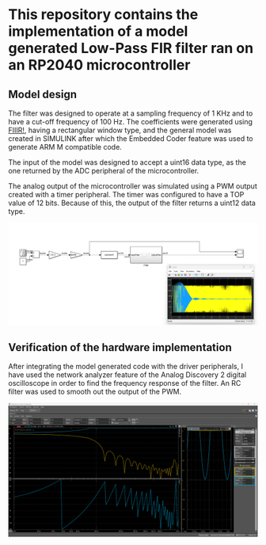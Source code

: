 # This repository contains the implementation of a model generated Low-Pass FIR filter ran on an RP2040 microcontroller

## Model design

The filter was designed to operate at a sampling frequency of 1 KHz and to have a cut-off frequency of 100 Hz. The coefficients were generated using [FIIIR!](https://fiiir.com/), having a rectangular window type, and the general model was created in SIMULINK after which the Embedded Coder feature was used to generate ARM M compatible code.

The input of the model was designed to accept a uint16 data type, as the one returned by the ADC peripheral of the microcontroller.

The analog output of the microcontroller was simulated using a PWM output created with a timer peripheral. The timer was configured to have a TOP value of 12 bits. Because of this, the output of the filter returns a uint12 data type.

![Simlink Model Design](doc/model.png)

## Verification of the hardware implementation

After integrating the model generated code with the driver peripherals, I have used the network analyzer feature of the Analog Discovery 2 digital oscilloscope in order to find the frequency response of the filter. An RC filter was used to smooth out the output of the PWM. 

![Waveforms Hardware Testing](doc/test.png)

